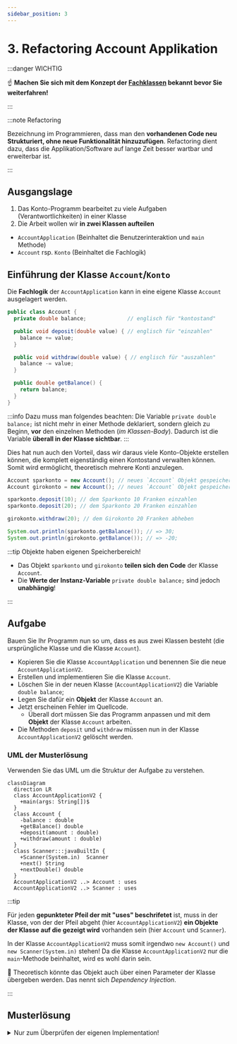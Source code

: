 ```yaml
---
sidebar_position: 3
---
```


# 3. Refactoring Account Applikation

:::danger WICHTIG

:point_up: **Machen Sie sich mit dem Konzept der
[Fachklassen](../konzepte/fachklassen.md) bekannt bevor Sie weiterfahren!**

:::

:::note Refactoring

Bezeichnung im Programmieren, dass man den **vorhandenen Code neu Strukturiert,
ohne neue Funktionalität hinzuzufügen**. Refactoring dient dazu, dass die
Applikation/Software auf lange Zeit besser wartbar und erweiterbar ist.

:::

## Ausgangslage

1. Das Konto-Programm bearbeitet zu viele Aufgaben (Verantwortlichkeiten) in
   einer Klasse
1. Die Arbeit wollen wir **in zwei Klassen aufteilen**

- `AccountApplication` (Beinhaltet die Benutzerinteraktion und `main` Methode)
- `Account` rsp. `Konto` (Beinhaltet die Fachlogik)

## Einführung der Klasse `Account`/`Konto`

Die **Fachlogik** der `AccountApplication` kann in eine eigene Klasse `Account`
ausgelagert werden.

```java title="Account.java"
public class Account {
  private double balance;             // englisch für "kontostand"

  public void deposit(double value) { // englisch für "einzahlen"
    balance += value;
  }

  public void withdraw(double value) { // englisch für "auszahlen"
    balance -= value;
  }

  public double getBalance() {
    return balance;
  }
}
```

:::info Dazu muss man folgendes beachten: Die Variable `private double balance;`
ist nicht mehr in einer Methode deklariert, sondern gleich zu Beginn, **vor**
den einzelnen Methoden (_im Klassen-Body_). Dadurch ist die Variable **überall
in der Klasse sichtbar**. :::

Dies hat nun auch den Vorteil, dass wir daraus viele Konto-Objekte erstellen
können, die komplett eigenständig einen Kontostand verwalten können. Somit wird
ermöglicht, theoretisch mehrere Konti anzulegen.

```java title="Beispiel: Mehrere Objekte der Klasse 'Account'"
Account sparkonto = new Account(); // neues `Account` Objekt gespeichert in der Variable `sparkonto`
Account girokonto = new Account(); // neues `Account` Objekt gespeichert in der Variable `girokonto`

sparkonto.deposit(10); // dem Sparkonto 10 Franken einzahlen
sparkonto.deposit(20); // dem Sparkonto 20 Franken einzahlen

girokonto.withdraw(20); // dem Girokonto 20 Franken abheben

System.out.println(sparkonto.getBalance()); // => 30;
System.out.println(girokonto.getBalance()); // => -20;
```

:::tip Objekte haben eigenen Speicherbereich!

- Das Objekt `sparkonto` und `girokonto` **teilen sich den Code** der Klasse
  `Account`.
- Die **Werte der Instanz-Variable** `private double balance;` sind jedoch
  **unabhängig**!

:::

## Aufgabe

Bauen Sie Ihr Programm nun so um, dass es aus zwei Klassen besteht (die
ursprüngliche Klasse und die Klasse `Account`).

- Kopieren Sie die Klasse `AccountApplication` und benennen Sie die neue
  `AccountApplicationV2`.
- Erstellen und implementieren Sie die Klasse `Account`.
- Löschen Sie in der neuen Klasse (`AccountApplicationV2`) die Variable
  `double balance`;
- Legen Sie dafür ein **Objekt** der Klasse `Account` an.
- Jetzt erscheinen Fehler im Quellcode.
  - Überall dort müssen Sie das Programm anpassen und mit dem **Objekt** der
    Klasse `Account` arbeiten.
- Die Methoden `deposit` und `withdraw` müssen nun in der Klasse
  `AccountApplicationV2` gelöscht werden.

### UML der Musterlösung

Verwenden Sie das UML um die Struktur der Aufgabe zu verstehen.

```mermaid
classDiagram
  direction LR
  class AccountApplicationV2 {
    +main(args: String[])$
  }
  class Account {
    -balance : double
    +getBalance() double
    +deposit(amount : double)
    +withdraw(amount : double)
  }
  class Scanner:::javaBuiltIn {
    +Scanner(System.in)  Scanner
    +next() String
    +nextDouble() double
  }
  AccountApplicationV2 ..> Account : uses
  AccountApplicationV2 ..> Scanner : uses
```

:::tip

Für jeden **gepunkteter Pfeil der mit "uses" beschrifetet** ist, muss in der
Klasse, von der der Pfeil abgeht (hier `AccountApplicationV2`) **ein Objekte der
Klasse auf die gezeigt wird** vorhanden sein (hier `Account` und `Scanner`).

In der Klasse `AccountApplicationV2` muss somit irgendwo `new Account()` und
`new Scanner(System.in)` stehen! Da die Klasse `AccountApplicationV2` nur die
`main`-Methode beinhaltet, wird es wohl darin sein.

:superhero: Theoretisch könnte das Objekt auch über einen Parameter der Klasse
übergeben werden. Das nennt sich _Dependency Injection_.

:::

## Musterlösung

<details>
<summary>Nur zum Überprüfen der eigenen Implementation!</summary>

```java title="AccountApplicationV2.java"
import java.util.Scanner;

public class AccountApplicationV2 {
  public static void main(String[] args) {
    System.out.println("Welcome to the account application");
    // highlight-next-line
    Account account = new Account();  // hier wird ein Objekt der Klasse `Account` erstellt
    double amount = 0;
    String command = "";

    try(Scanner scanner = new Scanner(System.in)) {
        do {
          System.out.println("Please enter the amount, 0 (zero) to terminate");
          amount = scanner.nextDouble();
          if (amount != 0) {
            System.out.println("To deposit, press +, to withdraw press -");
            command = scanner.next();
            if ("+".equals(command)) {
              // highlight-next-line
              account.deposit(amount); // nun wird das Objekt "account" verwendet
            } else if ("-".equals(command)) {
              // highlight-next-line
              account.withdraw(amount); // nun wird das Object "account" verwendet
            }
          }
        } while (amount != 0);
        // Die balance/Kontostand wird direkt im Objekt "account" berechnet
        // highlight-next-line
        System.out.println("Final balance: " + account.getBalance());
    }
  }
}
```

</details>
